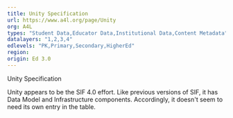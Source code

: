 ```yaml
---
title: Unity Specification
url: https://www.a4l.org/page/Unity
org: A4L
types: "Student Data,Educator Data,Institutional Data,Content Metadata"
datalayers: "1,2,3,4"
edlevels: "PK,Primary,Secondary,HigherEd"
region:
origin: Ed 3.0
---
```

Unity Specification

Unity appears to be the SIF 4.0 effort. Like previous versions of SIF, it has Data Model and Infrastructure components. Accordingly, it doesn't seem to need its own entry in the table.
